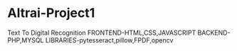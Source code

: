 # Altrai-Project1

Text To Digital Recognition 
FRONTEND-HTML,CSS,JAVASCRIPT
BACKEND-PHP,MYSQL
LIBRARIES-pytesseract,pillow,FPDF,opencv

